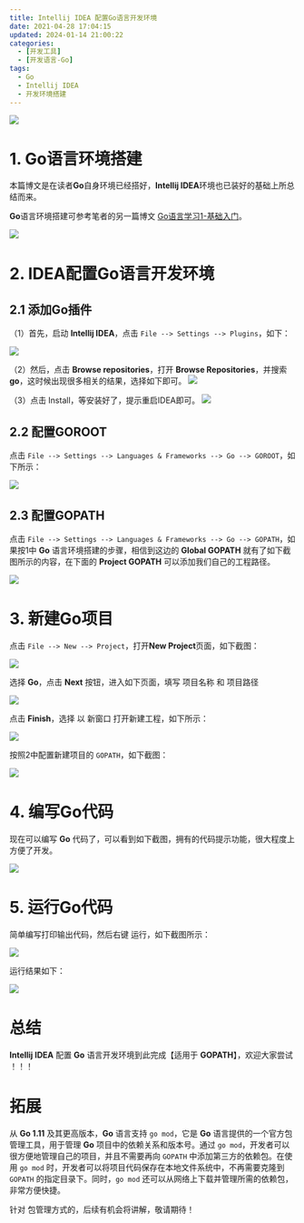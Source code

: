 ```yaml
---
title: Intellij IDEA 配置Go语言开发环境
date: 2021-04-28 17:04:15
updated: 2024-01-14 21:00:22
categories:
  - [开发工具]
  - [开发语言-Go]
tags:
  - Go
  - Intellij IDEA
  - 开发环境搭建
---
```


![](/images/go-logo.png)

# 1. Go语言环境搭建
本篇博文是在读者**Go**自身环境已经搭好，**Intellij IDEA**环境也已装好的基础上所总结而来。

**Go**语言环境搭建可参考笔者的另一篇博文 [Go语言学习1-基础入门](../../../../../2016/06/27/go/go-learning/go-learning1/)。

<!-- more -->

[![](/images/flea-framework.png)](https://github.com/Huazie/flea-framework)

# 2. IDEA配置Go语言开发环境

## 2.1 添加Go插件
（1）首先，启动 **Intellij IDEA**，点击 `File --> Settings --> Plugins`，如下：

![](go-plugins.png)

（2）然后，点击 **Browse repositories**，打开 **Browse Repositories**，并搜索 **go**，这时候出现很多相关的结果，选择如下即可。
![](go-plugins1.png)

（3）点击 Install，等安装好了，提示重启IDEA即可。
![](install.png)
## 2.2 配置GOROOT
点击 `File --> Settings --> Languages & Frameworks --> Go --> GOROOT`，如下所示：

![](GOROOT.png)

## 2.3 配置GOPATH
点击 `File --> Settings --> Languages & Frameworks --> Go --> GOPATH`，如果按1中 **Go** 语言环境搭建的步骤，相信到这边的 **Global GOPATH** 就有了如下截图所示的内容，在下面的 **Project GOPATH** 可以添加我们自己的工程路径。

![](GOPATH.png)

# 3. 新建Go项目
点击 `File --> New --> Project`，打开**New Project**页面，如下截图：

![](new-go-project.png)

选择 **Go**，点击 **Next** 按钮，进入如下页面，填写 项目名称 和 项目路径

![](new-go-project1.png)

点击 **Finish**，选择 以 新窗口 打开新建工程，如下所示：

![](new-go-project2.png)

按照2中配置新建项目的 `GOPATH`，如下截图：

![](GOPATH1.png)

# 4. 编写Go代码
现在可以编写 **Go** 代码了，可以看到如下截图，拥有的代码提示功能，很大程度上方便了开发。

![](code-go.png)

# 5. 运行Go代码
简单编写打印输出代码，然后右键 运行，如下截图所示：

![](run-go.png)

运行结果如下：

![](run-go-result.png)

# 总结
**Intellij IDEA** 配置 **Go** 语言开发环境到此完成【适用于 **GOPATH**】，欢迎大家尝试 ！！！

# 拓展

从 **Go 1.11** 及其更高版本，**Go** 语言支持 `go mod`，它是 **Go** 语言提供的一个官方包管理工具，用于管理 **Go** 项目中的依赖关系和版本号。通过  `go mod`，开发者可以很方便地管理自己的项目，并且不需要再向 `GOPATH` 中添加第三方的依赖包。在使用 `go mod` 时，开发者可以将项目代码保存在本地文件系统中，不再需要克隆到 `GOPATH` 的指定目录下。同时，`go mod` 还可以从网络上下载并管理所需的依赖包，非常方便快捷。

针对 包管理方式的，后续有机会将讲解，敬请期待！

